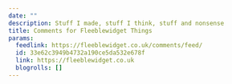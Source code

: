 ```yaml
---
date: ""
description: Stuff I made, stuff I think, stuff and nonsense
title: Comments for Fleeblewidget Things
params:
  feedlink: https://fleeblewidget.co.uk/comments/feed/
  id: 33e62c3949b4732a190ce5da532e678f
  link: https://fleeblewidget.co.uk
  blogrolls: []
---
```

